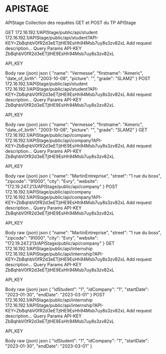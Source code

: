 # APISTAGE

APIStage
Collection des requêtes GET et POST du TP APIStage

GET
172.16.192.1/APIStage/public/api/student
172.16.192.1/APIStage/public/api/student?API-KEY=ZbBqhbV0fR2d3eETjtHE9EsHh94Msb7uy8s3zv82xL
Add request description…
Query Params
API-KEY
ZbBqhbV0fR2d3eETjtHE9EsHh94Msb7uy8s3zv82xL

API_KEY

Body
raw (json)
json
{
    "name": "Vermesse",
    "firstname": "Aimeric",
    "date_of_birth": "2003-10-08",
    "picture": "",
    "grade": "SLAM2"
}
POST
172.16.192.1/APIStage/public/api/student
172.16.192.1/APIStage/public/api/student?API-KEY=ZbBqhbV0fR2d3eETjtHE9EsHh94Msb7uy8s3zv82xL
Add request description…
Query Params
API-KEY
ZbBqhbV0fR2d3eETjtHE9EsHh94Msb7uy8s3zv82xL

API_KEY

Body
raw (json)
json
{
    "name": "Vermesse",
    "firstname": "Aimeric",
    "date_of_birth": "2003-10-08",
    "picture": "",
    "grade": "SLAM2"
}
GET
172.16.192.1/APIStage/public/api/company
172.16.192.1/APIStage/public/api/company?API-KEY=ZbBqhbV0fR2d3eETjtHE9EsHh94Msb7uy8s3zv82xL
Add request description…
Query Params
API-KEY
ZbBqhbV0fR2d3eETjtHE9EsHh94Msb7uy8s3zv82xL

API_KEY

Body
raw (json)
json
{
    "name": "MartinEntreprise",
    "street": "1 rue du boss",
    "zipcode": "91000",
    "city": "Evry",
    "website": "172.19.247.213/APIStage/public/api/company"
}
POST
172.16.192.1/APIStage/public/api/company
172.16.192.1/APIStage/public/api/company?API-KEY=ZbBqhbV0fR2d3eETjtHE9EsHh94Msb7uy8s3zv82xL
Add request description…
Query Params
API-KEY
ZbBqhbV0fR2d3eETjtHE9EsHh94Msb7uy8s3zv82xL

API_KEY

Body
raw (json)
json
{
    "name": "MartinEntreprise",
    "street": "1 rue du boss",
    "zipcode": "91000",
    "city": "Evry",
    "website": "172.19.247.213/APIStage/public/api/company"
}
GET
172.16.192.1/APIStage/public/api/internship
172.16.192.1/APIStage/public/api/internship?API-KEY=ZbBqhbV0fR2d3eETjtHE9EsHh94Msb7uy8s3zv82xL
Add request description…
Query Params
API-KEY
ZbBqhbV0fR2d3eETjtHE9EsHh94Msb7uy8s3zv82xL

API_KEY

Body
raw (json)
json
{
    "idStudent": "1",
    "idCompany": "1",
    "startDate": "2023-01-30",
    "endDate": "2023-03-01"
}
POST
172.16.192.1/APIStage/public/api/internship
172.16.192.1/APIStage/public/api/internship?API-KEY=ZbBqhbV0fR2d3eETjtHE9EsHh94Msb7uy8s3zv82xL
Add request description…
Query Params
API-KEY
ZbBqhbV0fR2d3eETjtHE9EsHh94Msb7uy8s3zv82xL

API_KEY

Body
raw (json)
json
{
    "idStudent": "1",
    "idCompany": "1",
    "startDate": "2023-01-30",
    "endDate": "2023-03-01"
}
